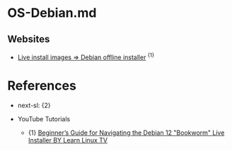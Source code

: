 # OS-Debian.md

## Websites

* [Live install images => Debian offline installer](https://www.debian.org/CD/live/) <sup>{1}</sup>

# References

* next-sl: {2}

* YouTube Tutorials
  * {1} [Beginner’s Guide for Navigating the Debian 12 "Bookworm" Live Installer BY Learn Linux TV](https://www.youtube.com/watch?v=Xd1uFBZbe8w)
